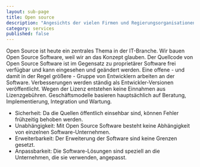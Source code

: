 ```yaml
---
layout: sub-page
title: Open source
description: "Angesichts der vielen Firmen und Regierungsorganisationen, die heute Open Source Software wie Linux einsetzen, wird deutlich, dass der Preis nicht der einzige Vorteil solcher Lösungen ist."
category: services
published: false
---
```


Open Source ist heute ein zentrales Thema in der IT-Branche. Wir bauen Open Source Software, weil wir an das Konzept glauben. Der Quellcode von Open Source Software ist im Gegensatz zu proprietärer Software frei verfügbar und kann eingesehen und geändert werden. Eine offene - und damit in der Regel größere - Gruppe von Entwicklern arbeiten an der Software. Verbesserungen werden ständig als Entwickler-Versionen veröffentlicht. Wegen der Lizenz entstehen keine Einnahmen aus Lizenzgebühren. Geschäftsmodelle basieren hauptsächlich auf Beratung, Implementierung, Integration und Wartung.

- Sicherheit: Da die Quellen öffentlich einsehbar sind, können Fehler frühzeitig behoben werden. 
- Unabhängigkeit: Mit Open Source Software besteht keine Abhängigkeit von einzelnen Software-Unternehmen.
- Erweiterbarkeit: Der Erweiterung der Software sind keine Grenzen gesetzt.
- Anpassbarkeit: Die Software-Lösungen sind speziell an die Unternehmen, die sie verwenden, angepasst.
